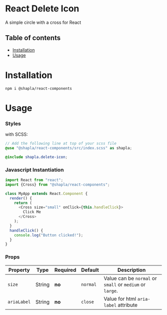 # React Delete Icon

A simple circle with a cross for React

## Table of contents

- [Installation](#installation)
- [Usage](#usage)

# Installation

```
npm i @shapla/react-components
```

# Usage

### Styles

with SCSS:

```scss
// Add the following line at top of your scss file
@use "@shapla/react-components/src/index.scss" as shapla;

@include shapla.delete-icon;
```

### Javascript Instantiation

```js
import React from "react";
import {Cross} from "@shapla/react-components";

class MyApp extends React.Component {
  render() {
    return (
      <Cross size="small" onClick={this.handleClick}>
        Click Me
      </Cross>
    );
  }
  handleClick() {
    console.log("Button clicked!");
  }
}
```

### Props

| Property    | Type   | Required | Default  | Description                                              |
|-------------|--------|----------|----------|----------------------------------------------------------|
| `size`      | String | **no**   | `normal` | Value can be `normal` or `small` or `medium` or `large`. |
| `ariaLabel` | String | **no**   | `close`  | Value for html `aria-label` attribute                    |
